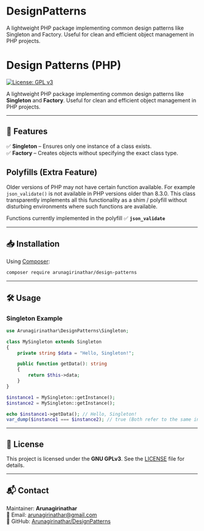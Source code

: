 # DesignPatterns
A lightweight PHP package implementing common design patterns like Singleton and Factory. Useful for clean and efficient object management in PHP projects.

# Design Patterns (PHP)
[![License: GPL v3](https://img.shields.io/badge/License-GPLv3-blue.svg)](https://www.gnu.org/licenses/gpl-3.0)

A lightweight PHP package implementing common design patterns like **Singleton** and **Factory**. Useful for clean and efficient object management in PHP projects.

---

## 📌 Features
✅ **Singleton** – Ensures only one instance of a class exists.  
✅ **Factory**  – Creates objects without specifying the exact class type.  

## Polyfills (Extra Feature)
Older versions of PHP may not have certain function available. For example
`json_validate()` is not available in PHP versions older than 8.3.0.
This class transparently implements all this functionality as a shim / polyfill without disturbing environments where such functions are available.

Functions currently implemented in the polyfill
✅ **`json_validate`** 

---

## 📥 Installation
Using [Composer](https://getcomposer.org/):
```sh
composer require arunagirinathar/design-patterns
```

---

## 🛠 Usage

### Singleton Example
```php
use Arunagirinathar\DesignPatterns\Singleton;

class MySingleton extends Singleton
{
    private string $data = "Hello, Singleton!";

    public function getData(): string
    {
        return $this->data;
    }
}

$instance1 = MySingleton::getInstance();
$instance2 = MySingleton::getInstance();

echo $instance1->getData(); // Hello, Singleton!
var_dump($instance1 === $instance2); // true (Both refer to the same instance)
```

---

## 📝 License
This project is licensed under the **GNU GPLv3**. See the [LICENSE](LICENSE) file for details.

---

## 📬 Contact
Maintainer: **Arunagirinathar**  
📧 Email: [arunagirinathar@gmail.com](mailto:arunagirinathar@gmail.com)  
🔗 GitHub: [Arunagirinathar/DesignPatterns](https://github.com/arunagirinathar/DesignPatterns)
